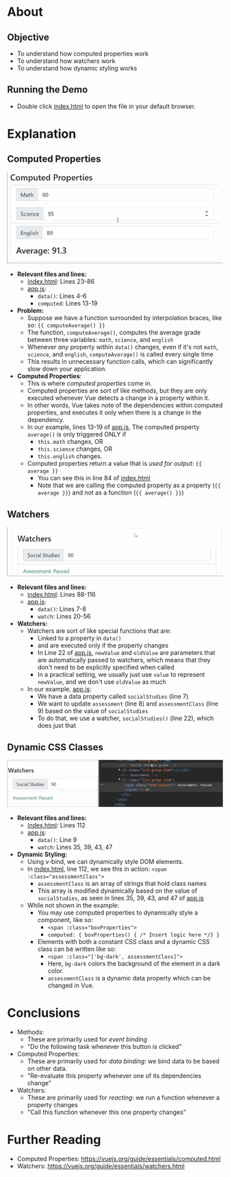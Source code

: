 # About
## Objective
- To understand how computed properties work
- To understand how watchers work
- To understand how dynamic styling works

## Running the Demo
- Double click [index.html](./index.html) to open the file in your default browser.

# Explanation
## Computed Properties
![GIF of computed properties in action](guide/01-computed-property.gif)
- **Relevant files and lines:** 
  - [index.html](./index.html): Lines 23-86
  - [app.js](./app.js): 
    - `data()`: Lines 4-6
    - `computed`: Lines 13-19
- **Problem:**
  - Suppose we have a function surrounded by interpolation braces, like so: `{{ computeAverage() }}`
  - The function, `computeAverage()`, computes the average grade between three variables: `math`, `science`, and `english`
  - Whenever *any* property within `data()` changes, even if it's not `math`, `science`, and `english`, `computeAverage()` is called every single time
  - This results in unnecessary function calls, which can significantly slow down your application.
- **Computed Properties**:
  - This is where *computed properties* come in.
  - Computed properties are sort of like methods, but they are only executed whenever Vue detects a change in a property within it.
  - In other words, Vue takes note of the dependencies within computed properties, and executes it only when there is a change in the dependency.
  - In our example, lines 13-19 of [app.js](./app.js), The computed property `average()` is only triggered ONLY if
    - `this.math` changes, OR
    - `this.science` changes, OR
    - `this.english` changes.
  - Computed properties return a value that is *used for output*: `{{ average }}`
    - You can see this in line 84 of [index.html](./index.html)
    - Note that we are calling the computed property as a property (`{{ average }}`) and not as a function (`{{ average() }}`)

## Watchers
![GIF of watchers in action](guide/02-watcher.gif)
- **Relevant files and lines:** 
  - [index.html](./index.html): Lines 88-116
  - [app.js](./app.js): 
    - `data()`: Lines 7-8
    - `watch`: Lines 20-56
- **Watchers:**
  - Watchers are sort of like special functions that are:
    - Linked to a property in `data()`
    - and are executed only if the property changes
    - In Line 22 of [app.js](./app.js), `newValue` and `oldValue` are parameters that are automatically passed to watchers, which means that they don't need to be explicitly specified when called
    - In a practical setting, we usually just use `value` to represent `newValue`, and we don't use `oldValue` as much
  - In our example, [app.js](./app.js):
    - We have a data property called `socialStudies` (line 7)
    - We want to update `assessment` (line 8) and `assessmentClass` (line 9) based on the value of `socialStudies`
    - To do that, we use a watcher, `socialStudies()` (line 22), which does just that

## Dynamic CSS Classes
![GIF of dynamic styling in action](guide/03-dynamic-css.gif)
- **Relevant files and lines:** 
  - [index.html](./index.html): Lines 112
  - [app.js](./app.js): 
    - `data()`: Line 9
    - `watch`: Lines 35, 39, 43, 47
- **Dynamic Styling:**
  - Using v-bind, we can dynamically style DOM elements.
  - In [index.html](./index.html), line 112, we see this in action: `<span :class="assessmentClass">`
    - `assessmentClass` is an array of strings that hold class names
    - This array is modified dynamically based on the value of `socialStudies`, as seen in lines 35, 39, 43, and 47 of [app.js](./app.js)
  - While not shown in the example:
    - You may use computed properties to dynamically style a component, like so: 
      - `<span :class="boxProperties">`
      - `computed: { boxProperties() { /* Insert logic here */} }`
    - Elements with both a constant CSS class and a dynamic CSS class can be written like so:
      - `<span :class="['bg-dark', assessmentClass]">`
      - Here, `bg-dark` colors the background of the element in a dark color.
      - `assessmentClass` is a dynamic data property which can be changed in Vue.

# Conclusions
- Methods: 
  - These are primarily used for *event binding*
  - "Do the following task whenever this button is clicked"
- Computed Properties:
  - These are primarily used for *data binding*: we bind data to be based on other data.
  - "Re-evaluate this property whenever one of its dependencies change"
- Watchers:
  - These are primarily used for *reacting*: we run a function whenever a property changes
  - "Call this function whenever this one property changes"

# Further Reading
- Computed Properties: https://vuejs.org/guide/essentials/computed.html
- Watchers: https://vuejs.org/guide/essentials/watchers.html